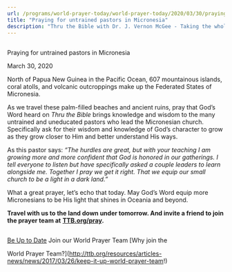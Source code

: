 ```yaml
---
url: /programs/world-prayer-today/world-prayer-today/2020/03/30/praying-for-untrained-pastors-in-micronesia
title: "Praying for untrained pastors in Micronesia"
description: "Thru the Bible with Dr. J. Vernon McGee - Taking the whole Word to the whole world"
---
```







## 
 Praying for untrained pastors in Micronesia


March 30, 2020




North of Papua New Guinea in the Pacific Ocean, 607 mountainous islands, coral atolls, and volcanic outcroppings make up the Federated States of Micronesia.


As we travel these palm-filled beaches and ancient ruins, pray that God’s Word heard on *Thru the Bible* brings knowledge and wisdom to the many untrained and uneducated pastors who lead the Micronesian church. Specifically ask for their wisdom and knowledge of God’s character to grow as they grow closer to Him and better understand His ways.


As this pastor says: *“The hurdles are great, but with your teaching I am growing more and more confident that God is honored in our gatherings. I tell everyone to listen but have specifically asked a couple leaders to learn alongside me. Together I pray we get it right. That we equip our small church to be a light in a dark land.”*


What a great prayer, let’s echo that today. May God’s Word equip more Micronesians to be His light that shines in Oceania and beyond.


**Travel with us to the land down under tomorrow. And invite a friend to join the prayer team at** [**TTB.org/pray**](http://www.TTB.org/pray)**.**







## 




[Be Up to Date](http://feeds.feedburner.com/WorldPrayerToday "World Prayer Today RSS Feed")
Join our World Prayer Team
[Why join the  

World Prayer Team?](http://ttb.org/resources/articles-news/news/2017/03/26/keep-it-up-world-prayer-team!)




